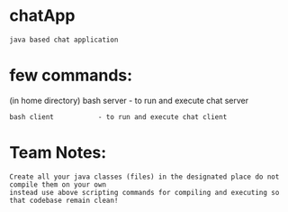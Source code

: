 # chatApp
    java based chat application

# few commands: 
(in home directory)
    bash server          - to run and execute chat server

    bash client           - to run and execute chat client


# Team Notes:
    Create all your java classes (files) in the designated place do not compile them on your own 
    instead use above scripting commands for compiling and executing so that codebase remain clean!
